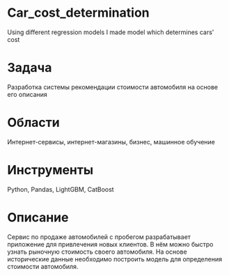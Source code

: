 # Car_cost_determination
 Using different regression models I made model which determines cars' cost
# Задача
Разработка системы рекомендации стоимости автомобиля на основе его описания
# Области
Интернет-сервисы, интернет-магазины, бизнес, машинное обучение
# Инструменты
Python, Pandas, LightGBM, CatBoost
# Описание
Сервис по продаже автомобилей с пробегом  разрабатывает приложение для привлечения новых клиентов. В нём можно быстро узнать рыночную стоимость своего автомобиля. На основе исторические данные необходимо построить модель для определения стоимости автомобиля.
